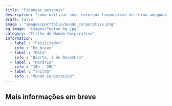 ```yaml
---
title: "Finanças pessoais"
description: "como utilizar seus recursos financeiros de forma adequada?"
draft: false
image : "images/portfolio/mundo_corporativo.png"
bg_image: "images/featue-bg.jpg"
category: "Trilha de Mundo Corporativo"
information:
  - label : "Facilitador"
    info : "Em breve"
  - label : "Data"
    info : "Quarta, 2 de Dezembro"
  - label : "Horário"
    info : "18h - 20h"
  - label : "Trilha"
    info : "Mundo Corporativo"
---
```


## Mais informações em breve
